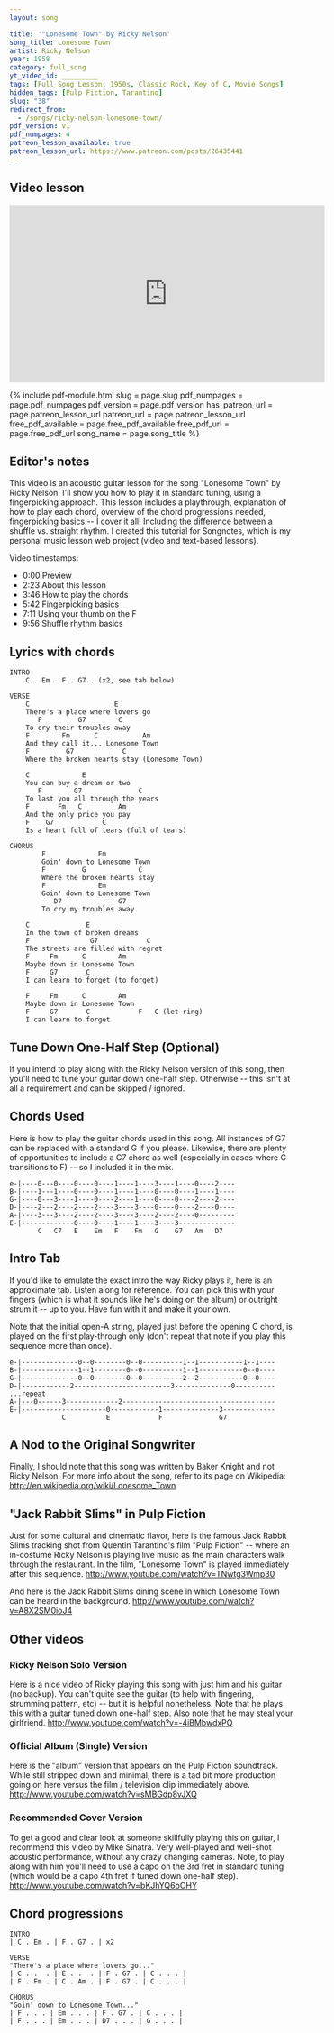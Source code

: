 ```yaml
---
layout: song

title: '"Lonesome Town" by Ricky Nelson'
song_title: Lonesome Town
artist: Ricky Nelson
year: 1958
category: full_song
yt_video_id: _________
tags: [Full Song Lesson, 1950s, Classic Rock, Key of C, Movie Songs]
hidden_tags: [Pulp Fiction, Tarantino]
slug: "38"
redirect_from:
  - /songs/ricky-nelson-lonesome-town/
pdf_version: v1
pdf_numpages: 4
patreon_lesson_available: true
patreon_lesson_url: https://www.patreon.com/posts/26435441
---
```


## Video lesson

<iframe width="560" height="315" src="https://www.youtube.com/embed/QFiatbwLPXg?showinfo=0" frameborder="0" allowfullscreen></iframe>

{% include pdf-module.html slug = page.slug pdf_numpages = page.pdf_numpages pdf_version = page.pdf_version has_patreon_url = page.patreon_lesson_url patreon_url = page.patreon_lesson_url free_pdf_available = page.free_pdf_available free_pdf_url = page.free_pdf_url song_name = page.song_title %}

## Editor's notes

This video is an acoustic guitar lesson for the song "Lonesome Town" by Ricky Nelson. I'll show you how to play it in standard tuning, using a fingerpicking approach. This lesson includes a playthrough, explanation of how to play each chord, overview of the chord progressions needed, fingerpicking basics -- I cover it all! Including the difference between a shuffle vs. straight rhythm. I created this tutorial for Songnotes, which is my personal music lesson web project (video and text-based lessons).

Video timestamps:

- 0:00 Preview
- 2:23 About this lesson
- 3:46 How to play the chords
- 5:42 Fingerpicking basics
- 7:11 Using your thumb on the F
- 9:56 Shuffle rhythm basics


## Lyrics with chords

    INTRO
        C . Em . F . G7 . (x2, see tab below)

    VERSE
        C                     E
        There's a place where lovers go
           F         G7        C
        To cry their troubles away
        F        Fm      C           Am
        And they call it... Lonesome Town
        F         G7            C
        Where the broken hearts stay (Lonesome Town)

        C             E
        You can buy a dream or two
           F        G7              C
        To last you all through the years
        F       Fm   C         Am
        And the only price you pay
        F    G7            C
        Is a heart full of tears (full of tears)

    CHORUS
            F             Em
            Goin' down to Lonesome Town
            F         G             C
            Where the broken hearts stay
            F             Em
            Goin' down to Lonesome Town
               D7              G7
            To cry my troubles away

        C              E
        In the town of broken dreams
        F               G7            C
        The streets are filled with regret
        F     Fm      C        Am
        Maybe down in Lonesome Town
        F     G7       C
        I can learn to forget (to forget)

        F     Fm      C        Am
        Maybe down in Lonesome Town
        F     G7       C            F   C (let ring)
        I can learn to forget

## Tune Down One-Half Step (Optional)
If you intend to play along with the Ricky Nelson version of this song, then you'll need to tune your guitar down one-half step. Otherwise -- this isn't at all a requirement and can be skipped / ignored.

## Chords Used
Here is how to play the guitar chords used in this song. All instances of G7 can be replaced with a standard G if you please. Likewise, there are plenty of opportunities to include a C7 chord as well (especially in cases where C transitions to F) -- so I included it in the mix.

    e-|----0---0----0----0----1----1----3----1----0----2----
    B-|----1---1----0----0----1----1----0----0----1----1----
    G-|----0---3----1----0----2----1----0----0----2----2----
    D-|----2---2----2----2----3----3----0----0----2----0----
    A-|----3---3----2----2----3----3----2----2----0---------
    E-|-------------0----0----1----1----3----3--------------
           C   C7   E    Em   F    Fm   G    G7   Am   D7

## Intro Tab
If you'd like to emulate the exact intro the way Ricky plays it, here is an approximate tab. Listen along for reference. You can pick this with your fingers (which is what it sounds like he's doing on the album) or outright strum it -- up to you. Have fun with it and make it your own.

Note that the initial open-A string, played just before the opening C chord, is played on the first play-through only (don't repeat that note if you play this sequence more than once).

    e-|--------------0--0--------0--0----------1--1-----------1--1----
    B-|--------------1--1--------0--0----------1--1-----------0--0----
    G-|--------------0--0--------0--0----------2--2-----------0--0----  
    D-|------------2------------------------3--------------0----------   ...repeat
    A-|---0------3-------------2--------------------------------------
    E-|---------------------0------------1--------------3-------------
                 C          E            F              G7

## A Nod to the Original Songwriter
Finally, I should note that this song was written by Baker Knight and not Ricky Nelson. For more info about the song, refer to its page on Wikipedia: http://en.wikipedia.org/wiki/Lonesome_Town

## "Jack Rabbit Slims" in Pulp Fiction
Just for some cultural and cinematic flavor, here is the famous Jack Rabbit Slims tracking shot from Quentin Tarantino's film "Pulp Fiction" -- where an in-costume Ricky Nelson is playing live music as the main characters walk through the restaurant. In the film, "Lonesome Town" is played immediately after this sequence.
http://www.youtube.com/watch?v=TNwtg3Wmp30

And here is the Jack Rabbit Slims dining scene in which Lonesome Town can be heard in the background.
http://www.youtube.com/watch?v=A8X2SM0ioJ4

## Other videos

### Ricky Nelson Solo Version
Here is a nice video of Ricky playing this song with just him and his guitar (no backup). You can't quite see the guitar (to help with fingering, strumming pattern, etc) -- but it is helpful nonetheless. Note that he plays this with a guitar tuned down one-half step. Also note that he may steal your girlfriend.
http://www.youtube.com/watch?v=-4iBMbwdxPQ

### Official Album (Single) Version
Here is the "album" version that appears on the Pulp Fiction soundtrack. While still stripped down and minimal, there is a tad bit more production going on here versus the film / television clip immediately above.
http://www.youtube.com/watch?v=sMBGdp8vJXQ

### Recommended Cover Version
To get a good and clear look at someone skillfully playing this on guitar, I recommend this video by Mike Sinatra. Very well-played and well-shot acoustic performance, without any crazy changing cameras. Note, to play along with him you'll need to use a capo on the 3rd fret in standard tuning (which would be a capo 4th fret if tuned down one-half step).
http://www.youtube.com/watch?v=bKJhYQ6oOHY

## Chord progressions

    INTRO
    | C . Em . | F . G7 . | x2

    VERSE
    "There's a place where lovers go..."
    | C . .  . | E . .  . | F . G7 . | C . . . |
    | F . Fm . | C . Am . | F . G7 . | C . . . |

    CHORUS
    "Goin' down to Lonesome Town..."
    | F . . . | Em . . . | F . G7 . | C . . . |
    | F . . . | Em . . . | D7 . . . | G . . . |

